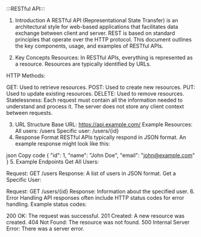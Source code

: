 :::RESTful API:::

1. Introduction
A RESTful API (Representational State Transfer) is an architectural style for web-based applications that facilitates data exchange between client and server. REST is based on standard principles that operate over the HTTP protocol. This document outlines the key components, usage, and examples of RESTful APIs.

2. Key Concepts
Resources: In RESTful APIs, everything is represented as a resource. Resources are typically identified by URLs.

HTTP Methods:

GET: Used to retrieve resources.
POST: Used to create new resources.
PUT: Used to update existing resources.
DELETE: Used to remove resources.
Statelessness: Each request must contain all the information needed to understand and process it. The server does not store any client context between requests.

3. URL Structure
Base URL: https://api.example.com/
Example Resources:
All users: /users
Specific user: /users/{id}
4. Response Format
RESTful APIs typically respond in JSON format. An example response might look like this:

json
Copy code
{
  "id": 1,
  "name": "John Doe",
  "email": "john@example.com"
}
5. Example Endpoints
Get All Users:

Request: GET /users
Response: A list of users in JSON format.
Get a Specific User:

Request: GET /users/{id}
Response: Information about the specified user.
6. Error Handling
API responses often include HTTP status codes for error handling. Example status codes:

200 OK: The request was successful.
201 Created: A new resource was created.
404 Not Found: The resource was not found.
500 Internal Server Error: There was a server error.
